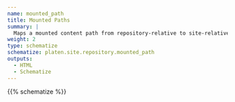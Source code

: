 ```yaml
---
name: mounted_path
title: Mounted Paths
summary: |
  Maps a mounted content path from repository-relative to site-relative.
weight: 2
type: schematize
schematize: platen.site.repository.mounted_path
outputs:
  - HTML
  - Schematize
---
```


{{% schematize %}}
